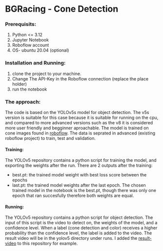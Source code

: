# BGRacing - Cone Detection

### Prerequisits:
1. Python <= 3.12
2. Jupyter Notebook
3. Roboflow account
4. OS- ubuntu 20.04 (optional)

### Installation and Running:
1. clone the project to your machine.
2. Change The API-Key in the Roboflow connection (replace the place holder)
3. run the notebook

### The approach:
The code is based on the YOLOv5s model for object detection.
The v5s version is suitable for this case because it is suitable for running on the cpu, and compared to more advanced versions such as the v8 it is considered more user friendly and begginner aproachable.
The model is trained on cone images found in [roboflow](https://universe.roboflow.com/mms-ceu49/cone_detection-q6gnx/dataset/1).
The data is seprated in advanced (existing roboflow project) to train, test and validation.
#### Training:
The YOLOv5 repository contains a python script for training the model, and exporting the weights after the run.
There are 2 outputs after the training:
  - best.pt: the trained model weight with best loss score between the epochs
  - last.pt: the trained model weights after the last epoch.
The chosen trained model in the notebook is the best.pt, though there was only one epoch that ran succesfully therefore both weights are equal.

#### Running:
The YOLOv5 repository contains a python script for object detection. The input of this script is the video to detect on, the weights of the model, and a confidence level.
When a label (cone detection and color) receives a higher probability than the confidence level, the label is added to the video.
The result video will be in the yolov5 directory under runs. 
I added the [result-video](https://github.com/ItayLif/bgracingTask/blob/main/fsd1_result.mp4) to this repository for example.
